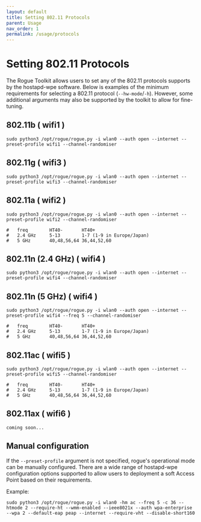 ```yaml
---
layout: default
title: Setting 802.11 Protocols
parent: Usage
nav_order: 1
permalink: /usage/protocols
---
```


# Setting 802.11 Protocols

The Rogue Toolkit allows users to set any of the 802.11 protocols supports by the hostapd-wpe software. Below is examples of the minimum requirements for selecting a 802.11 protocol (`--hw-mode`/`-h`). However, some additional arguments may also be supported by the toolkit to allow for fine-tuning.

## 802.11b ( wifi1 )
```
sudo python3 /opt/rogue/rogue.py -i wlan0 --auth open --internet --preset-profile wifi1 --channel-randomiser
```

## 802.11g ( wifi3 )
```
sudo python3 /opt/rogue/rogue.py -i wlan0 --auth open --internet --preset-profile wifi3 --channel-randomiser
```

## 802.11a ( wifi2 )
```
sudo python3 /opt/rogue/rogue.py -i wlan0 --auth open --internet --preset-profile wifi2 --channel-randomiser
```

```
#   freq        HT40-       HT40+
#   2.4 GHz     5-13        1-7 (1-9 in Europe/Japan)
#   5 GHz       40,48,56,64 36,44,52,60
```

## 802.11n (2.4 GHz) ( wifi4 )
```
sudo python3 /opt/rogue/rogue.py -i wlan0 --auth open --internet --preset-profile wifi4 --channel-randomiser
```

## 802.11n (5 GHz) ( wifi4 )
```
sudo python3 /opt/rogue/rogue.py -i wlan0 --auth open --internet --preset-profile wifi4 --freq 5 --channel-randomiser
```

```
#   freq        HT40-       HT40+
#   2.4 GHz     5-13        1-7 (1-9 in Europe/Japan)
#   5 GHz       40,48,56,64 36,44,52,60
```

## 802.11ac ( wifi5 )
```
sudo python3 /opt/rogue/rogue.py -i wlan0 --auth open --internet --preset-profile wifi5 --channel-randomiser
```

```
#   freq        HT40-       HT40+
#   2.4 GHz     5-13        1-7 (1-9 in Europe/Japan)
#   5 GHz       40,48,56,64 36,44,52,60
```

## 802.11ax ( wifi6 )
```
coming soon...
```

## Manual configuration
If the `--preset-profile` argument is not specified, rogue's operational mode can be manually configured. There are a wide range of hostapd-wpe configuration options supported to allow users to deployment a soft Access Point based on their requirements.

Example:
```
sudo python3 /opt/rogue/rogue.py -i wlan0 -hm ac --freq 5 -c 36 --htmode 2 --require-ht --wmm-enabled --ieee8021x --auth wpa-enterprise --wpa 2 --default-eap peap --internet --require-vht --disable-short160
```
